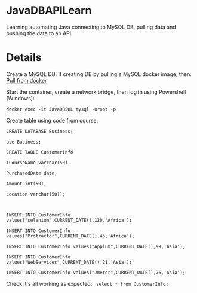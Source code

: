 # JavaDBAPILearn
Learning automating Java connecting to MySQL DB, pulling data and pushing the data to an API

# Details
Create a MySQL DB. If creating DB by pulling a MySQL docker image, then:
[Pull from docker](https://hub.docker.com/_/mysql)

Start the container, create a network bridge, then log in using Powershell (Windows):

`docker exec -it JavaDBSQL mysql -uroot -p`

Create table using code from course:

```
CREATE DATABASE Business;

use Business;

CREATE TABLE CustomerInfo

(CourseName varchar(50),

PurchasedDate date,

Amount int(50),

Location varchar(50));



INSERT INTO CustomerInfo values("selenium",CURRENT_DATE(),120,'Africa');

INSERT INTO CustomerInfo values("Protractor",CURRENT_DATE(),45,'Africa');

INSERT INTO CustomerInfo values("Appium",CURRENT_DATE(),99,'Asia');

INSERT INTO CustomerInfo values("WebServices",CURRENT_DATE(),21,'Asia');

INSERT INTO CustomerInfo values("Jmeter",CURRENT_DATE(),76,'Asia');

```
Check it's all working as expected:
` select * from CustomerInfo;`
